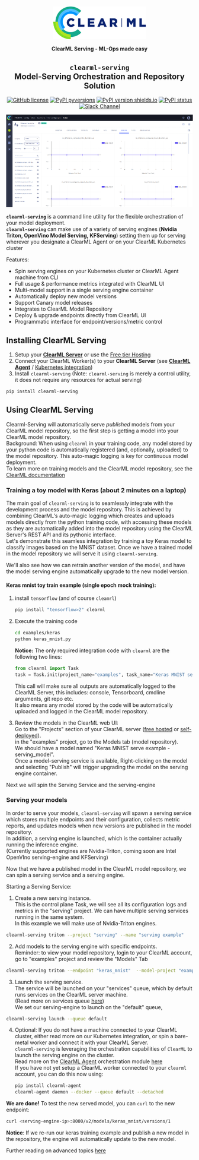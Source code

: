 
<div align="center">

<a href="https://app.community.clear.ml"><img src="https://github.com/allegroai/clearml/blob/master/docs/clearml-logo.svg?raw=true" width="250px"></a>

**ClearML Serving - ML-Ops made easy**

## **`clearml-serving` </br> Model-Serving Orchestration and Repository Solution**


[![GitHub license](https://img.shields.io/github/license/allegroai/clearml-serving.svg)](https://img.shields.io/github/license/allegroai/clearml-serving.svg)
[![PyPI pyversions](https://img.shields.io/pypi/pyversions/clearml-serving.svg)](https://img.shields.io/pypi/pyversions/clearml-serving.svg)
[![PyPI version shields.io](https://img.shields.io/pypi/v/clearml-serving.svg)](https://img.shields.io/pypi/v/clearml-serving.svg)
[![PyPI status](https://img.shields.io/pypi/status/clearml-serving.svg)](https://pypi.python.org/pypi/clearml-serving/)
[![Slack Channel](https://img.shields.io/badge/slack-%23clearml--community-blueviolet?logo=slack)](https://join.slack.com/t/allegroai-trains/shared_invite/zt-c0t13pty-aVUZZW1TSSSg2vyIGVPBhg)


</div>

![alt screenshots](docs/webapp_screenshots.gif "screenshots")


**`clearml-serving`** is a command line utility for the flexible orchestration of your model deployment.  
**`clearml-serving`** can make use of a variety of serving engines (**Nvidia Triton, OpenVino Model Serving, KFServing**)
setting them up for serving wherever you designate a ClearML Agent or on your ClearML Kubernetes cluster

Features:
* Spin serving engines on your Kubernetes cluster or ClearML Agent machine from CLI
* Full usage & performance metrics integrated with ClearML UI
* Multi-model support in a single serving engine container
* Automatically deploy new model versions
* Support Canary model releases
* Integrates to ClearML Model Repository
* Deploy & upgrade endpoints directly from ClearML UI
* Programmatic interface for endpoint/versions/metric control


## Installing ClearML Serving

1. Setup your [**ClearML Server**](https://github.com/allegroai/clearml-server) or use the [Free tier Hosting](https://app.community.clear.ml)
2. Connect your ClearML Worker(s) to your **ClearML Server** (see [**ClearML Agent**](https://github.com/allegroai/clearml-agent) / [Kubernetes integration](https://github.com/allegroai/clearml-agent#kubernetes-integration-optional))
3. Install `clearml-serving` (Note: `clearml-serving` is merely a control utility, it does not require any resources for actual serving)
```bash
pip install clearml-serving
```

## Using ClearML Serving

Clearml-Serving will automatically serve *published* models from your ClearML model repository, so the first step is getting a model into your ClearML model repository.  
Background: When using `clearml` in your training code, any model stored by your python code is automatically registered (and, optionally, uploaded) to the model repository. This auto-magic logging is key for continuous model deployment.  
To learn more on training models and the ClearML model repository, see the [ClearML documentation](https://allegro.ai/clearml/docs)

### Training a toy model with Keras (about 2 minutes on a laptop)

The main goal of `clearml-serving` is to seamlessly integrate with the development process and the model repository.
This is achieved by combining ClearML's auto-magic logging which creates and uploads models directly from 
the python training code, with accessing these models as they are automatically added into the model repository using the ClearML Server's REST API and its pythonic interface.  
Let's demonstrate this seamless integration by training a toy Keras model to classify images based on the MNIST dataset. 
Once we have a trained model in the model repository we will serve it using `clearml-serving`.

We'll also see how we can retrain another version of the model, and have the model serving engine automatically upgrade to the new model version. 

#### Keras mnist toy train example (single epoch mock training):

1. install `tensorflow` (and of course `cleamrl`)
   ```bash
   pip install "tensorflow>2" clearml
   ```

2. Execute the training code
   ```bash
   cd examples/keras
   python keras_mnist.py
   ```
   **Notice:** The only required integration code with `clearml` are the following two lines:
   ```python
   from clearml import Task
   task = Task.init(project_name="examples", task_name="Keras MNIST serve example", output_uri=True)
   ```
   This call will make sure all outputs are automatically logged to the ClearML Server, this includes: console, Tensorboard, cmdline arguments, git repo etc.  
   It also means any model stored by the code will be automatically uploaded and logged in the ClearML model repository.  


3. Review the models in the ClearML web UI:  
   Go to the "Projects" section of your ClearML server ([free hosted](https://app.community.clear.ml) or [self-deployed](https://github.com/allegroai/clearml-server)).  
   in the "examples" project, go to the Models tab (model repository).  
   We should have a model named "Keras MNIST serve example - serving_model".  
   Once a model-serving service is available, Right-clicking on the model and selecting "Publish" will trigger upgrading the model on the serving engine container.
   
Next we will spin the Serving Service and the serving-engine

### Serving your models

In order to serve your models, `clearml-serving` will spawn a serving service which stores multiple endpoints and their configuration, 
collects metric reports, and updates models when new versions are published in the model repository.  
In addition, a serving engine is launched, which is the container actually running the inference engine.  
(Currently supported engines are Nvidia-Triton, coming soon are Intel OpenVIno serving-engine and KFServing)

Now that we have a published model in the ClearML model repository, we can spin a serving service and a serving engine.

Starting a Serving Service:  

1. Create a new serving instance.  
   This is the control plane Task, we will see all its configuration logs and metrics in the "serving" project. We can have multiple serving services running in the same system.  
   In this example we will make use of Nvidia-Triton engines.   
```bash
clearml-serving triton --project "serving" --name "serving example"
```
2. Add models to the serving engine with specific endpoints.  
Reminder: to view your model repository, login to your ClearML account, 
   go to "examples" project and review the "Models" Tab
```bash
clearml-serving triton --endpoint "keras_mnist"  --model-project "examples" --model-name "Keras MNIST serve example - serving_model"
```

3. Launch the serving service.  
   The service will be launched on your "services" queue, which by default runs services on the ClearML server machine.  
   (Read more on services queue [here](https://allegro.ai/clearml/docs/docs/concepts_fundamentals/concepts_fundamentals_clearml_server.html#clearml-agent-services-container))  
   We set our serving-engine to launch on the "default" queue, 
```bash
clearml-serving launch --queue default
```

4. Optional: If you do not have a machine connected to your ClearML cluster, either read more on our Kubernetes integration, or spin a bare-metal worker and connect it with your ClearML Server.  
   `clearml-serving` is leveraging the orchestration capabilities of `ClearML` to launch the serving engine on the cluster.  
   Read more on the [ClearML Agent](https://github.com/allegroai/clearml-agent) orchestration module [here](https://allegro.ai/clearml/docs/docs/concepts_fundamentals/concepts_fundamentals_clearml_agent.html)  
   If you have not yet setup a ClearML worker connected to your `clearml` account, you can do this now using:
   ```bash
   pip install clearml-agent
   clearml-agent daemon --docker --queue default --detached
   ```


**We are done!** 
To test the new served model, you can `curl` to the new endpoint:
```bash
curl <serving-engine-ip>:8000/v2/models/keras_mnist/versions/1
```

**Notice**: If we re-run our keras training example and publish a new model in the repository, the engine will automatically update to the new model.

Further reading on advanced topics [here](coming-soon)


